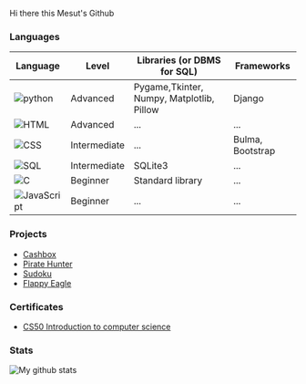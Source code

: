 Hi there this Mesut's Github
### Languages
| Language | Level| Libraries (or DBMS for SQL) | Frameworks
| ------------- | --------------- | --------------- | --------------- | 
| ![python](https://icons.iconarchive.com/icons/cornmanthe3rd/plex/96/Other-python-icon.png) | Advanced| Pygame,Tkinter, Numpy, Matplotlib, Pillow| Django |
|![HTML](https://icons.iconarchive.com/icons/graphics-vibe/developer/96/html-5-icon.png)| Advanced | ... | ... | 
|![CSS](https://icons.iconarchive.com/icons/graphics-vibe/developer/96/css-3-icon.png)| Intermediate| ... | Bulma, Bootstrap
| ![SQL](https://img.icons8.com/external-soft-fill-juicy-fish/96/000000/external-sql-coding-and-development-soft-fill-soft-fill-juicy-fish.png) | Intermediate | SQLite3 | ... |
| ![C](https://img.icons8.com/color/96/000000/c-programming.png) | Beginner | Standard library | ... |
|![JavaScript](https://github.com/MesutKihal/MesutKihal/assets/66731601/0990a1c6-9569-487f-b59a-e9a20bce0179)| Beginner| ... | ... |

### Projects

* [Cashbox](https://github.com/MesutKihal/Cashbox)
* [Pirate Hunter](https://github.com/MesutKihal/PirateHunter)
* [Sudoku](https://github.com/MesutKihal/Sudoku)
* [Flappy Eagle](https://github.com/MesutKihal/FlappyEagle)
  
### Certificates
* [CS50 Introduction to computer science](https://github.com/MesutKihal/MesutKihal/blob/main/CS50x.pdf)

### Stats
![My github stats](https://github-readme-stats.vercel.app/api?username=MesutKihal)
